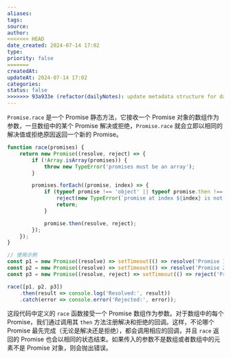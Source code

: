 ```yaml
---
aliases: 
tags: 
source: 
author: 
<<<<<<< HEAD
date_created: 2024-07-14 17:02
type: 
priority: false
=======
createdAt: 
updateAt: 2024-07-14 17:02
categories: 
status: false
>>>>>>> 93a933e (refactor(dailyNotes): update metadata structure for daily notes)
---
```

`Promise.race` 是一个 Promise 静态方法，它接收一个 Promise 对象的数组作为参数，一旦数组中的某个 Promise 解决或拒绝，`Promise.race` 就会立即以相同的解决值或拒绝原因返回一个新的 Promise。


```javascript
function race(promises) {
    return new Promise((resolve, reject) => {
        if (!Array.isArray(promises)) {
            throw new TypeError('promises must be an array');
        }

        promises.forEach((promise, index) => {
            if (typeof promise !== 'object' || typeof promise.then !== 'function') {
                reject(new TypeError(`promise at index ${index} is not an object or does not have a then function`));
                return;
            }

            promise.then(resolve, reject);
        });
    });
}

// 使用示例
const p1 = new Promise((resolve) => setTimeout(() => resolve('Promise 1 resolved'), 2000));
const p2 = new Promise((resolve) => setTimeout(() => resolve('Promise 2 resolved'), 1000));
const p3 = new Promise((resolve, reject) => setTimeout(() => reject('Promise 3 rejected'), 500));

race([p1, p2, p3])
    .then(result => console.log('Resolved:', result))
    .catch(error => console.error('Rejected:', error));
```

这段代码中定义的 `race` 函数接受一个 Promise 数组作为参数。对于数组中的每个 Promise，我们通过调用其 `then` 方法注册解决和拒绝的回调。这样，不论哪个 Promise 最先完成（无论是解决还是拒绝），都会调用相应的回调，并且 `race` 返回的 Promise 也会以相同的状态结束。如果传入的参数不是数组或者数组中的元素不是 Promise 对象，则会抛出错误。